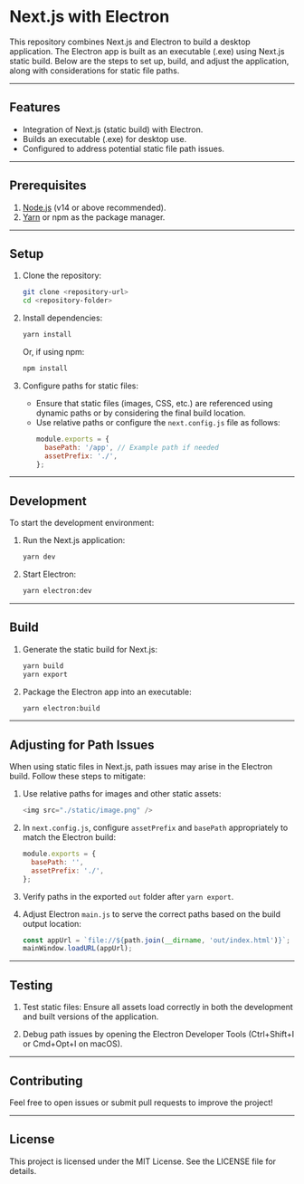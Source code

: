 # Next.js with Electron

This repository combines Next.js and Electron to build a desktop application. The Electron app is built as an executable (.exe) using Next.js static build. Below are the steps to set up, build, and adjust the application, along with considerations for static file paths.

---

## Features

- Integration of Next.js (static build) with Electron.
- Builds an executable (.exe) for desktop use.
- Configured to address potential static file path issues.

---

## Prerequisites

1. [Node.js](https://nodejs.org/) (v14 or above recommended).
2. [Yarn](https://yarnpkg.com/) or npm as the package manager.

---

## Setup

1. Clone the repository:
   ```bash
   git clone <repository-url>
   cd <repository-folder>
   ```

2. Install dependencies:
   ```bash
   yarn install
   ```
   Or, if using npm:
   ```bash
   npm install
   ```

3. Configure paths for static files:
   - Ensure that static files (images, CSS, etc.) are referenced using dynamic paths or by considering the final build location.
   - Use relative paths or configure the `next.config.js` file as follows:
     ```javascript
     module.exports = {
       basePath: '/app', // Example path if needed
       assetPrefix: './',
     };
     ```

---

## Development

To start the development environment:

1. Run the Next.js application:
   ```bash
   yarn dev
   ```

2. Start Electron:
   ```bash
   yarn electron:dev
   ```

---

## Build

1. Generate the static build for Next.js:
   ```bash
   yarn build
   yarn export
   ```

2. Package the Electron app into an executable:
   ```bash
   yarn electron:build
   ```

---

## Adjusting for Path Issues

When using static files in Next.js, path issues may arise in the Electron build. Follow these steps to mitigate:

1. Use relative paths for images and other static assets:
   ```javascript
   <img src="./static/image.png" />
   ```

2. In `next.config.js`, configure `assetPrefix` and `basePath` appropriately to match the Electron build:
   ```javascript
   module.exports = {
     basePath: '',
     assetPrefix: './',
   };
   ```

3. Verify paths in the exported `out` folder after `yarn export`.

4. Adjust Electron `main.js` to serve the correct paths based on the build output location:
   ```javascript
   const appUrl = `file://${path.join(__dirname, 'out/index.html')}`;
   mainWindow.loadURL(appUrl);
   ```

---

## Testing

1. Test static files:
   Ensure all assets load correctly in both the development and built versions of the application.

2. Debug path issues by opening the Electron Developer Tools (Ctrl+Shift+I or Cmd+Opt+I on macOS).

---

## Contributing

Feel free to open issues or submit pull requests to improve the project!

---

## License

This project is licensed under the MIT License. See the LICENSE file for details.
